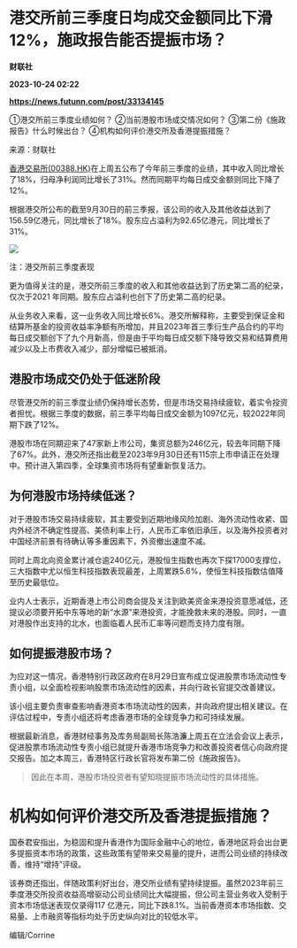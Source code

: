 # 港交所前三季度日均成交金额同比下滑12%，施政报告能否提振市场？
**财联社**

**2023-10-24 02:22**

**https://news.futunn.com/post/33134145**

①港交所前三季度业绩如何？ ②当前港股市场成交情况如何？ ③第二份《施政报告》什么时候出台？ ④机构如何评价港交所及香港提振措施？

来源：财联社

[香港交易所(00388.HK)](https://www.futunn.com/quote/stock?m=hk&code=00388)在上周五公布了今年前三季度的业绩，其中收入同比增长了18%，归母净利润同比增长了31%。然而同期平均每日成交金额则同比下降了12%。

根据港交所公布的截至9月30日的前三季报，该公司的收入及其他收益达到了156.59亿港元，同比增长了18%。股东应占溢利为92.65亿港元，同比增长了31%。

![](https://postimg.futunn.com/16980444532171412825465.png)

注：港交所前三季度表现

更为值得关注的是，港交所前三季度的收入和其他收益达到了历史第二高的纪录，仅次于2021 年同期。股东应占溢利也创下了历史第二高的纪录。

从业务收入来看，这一业务收入同比增长6%。港交所解释称，主要受到保证金和结算所基金的投资收益率净额有所增加，并且2023年首三季衍生产品合约的平均每日成交额创下了九个月新高，但是由于平均每日成交额下降导致交易和结算费用减少以及上市费收入减少，部分增幅已被抵消。

港股市场成交仍处于低迷阶段
-------------

尽管港交所的前三季度业绩仍保持增长态势，但是市场交易持续疲软，着实令投资者担忧。根据三季度的数据，前三季平均每日成交金额为1097亿元，较2022年同期下跌了12%。

港股市场在同期迎来了47家新上市公司，集资总额为246亿元，较去年同期下降了67%。此外，港交所还指出截至2023年9月30日还有115宗上市申请正在处理中。预计进入第四季，全球集资市场将有望重新恢复活力。

为何港股市场持续低迷？
-----------

对于港股市场交易持续疲软，其主要受到近期地缘风险加剧、海外流动性收紧、国内外经济不确定性提高、美债利率上行，人民币汇率依旧承压，以及海外投资者对中国经济前景有待确认等多重因素下，外资撤出速度不减。

同时上周北向资金累计减仓逾240亿元，港股恒生指数也再次下探17000支撑位，三大指数中尤以恒生科技指数表现最差，上周累跌5.6%，使恒生科技指数估值降至历史最低位。

业内人士表示，近期香港上市公司商会提及关注到欧美资金来港投资意愿减低，还提议必须要开拓中东等地的新“水源”来港投资，才能挽救未来的港股。同时，一直对港股作出支持的北水，也面临着人民币汇率等问题而支持力度有限。

如何提振港股市场？
---------

为应对这一情况，香港特别行政区政府在8月29日宣布成立促进股票市场流动性专责小组，以全面检视影响股票市场流动性的因素，并向行政长官提交改善建议。

该小组主要负责审查影响香港资本市场流动性的因素，并向政府提出相关建议。在评估过程中，专责小组还将考虑香港市场的全球竞争力和可持续发展。

根据最新消息，香港财经事务及库务局副局长陈浩濂上周五在立法会会议上表示，促进股票市场流动性专责小组已就提升香港市场竞争力和改善投资者信心向政府提交报告。加之本周三，香港特区行政长官将发布第二份《施政报告》。

> 因此在本周，港股市场投资者有望知晓提振市场流动性的具体措施。

机构如何评价港交所及香港提振措施？
=================

国泰君安指出，为稳固和提升香港作为国际金融中心的地位，香港地区将会出台更多提振资本市场的政策，这些政策有望带来交易量的提升，进而公司业绩的持续改善，维持“增持”评级。

该券商还指出，伴随政策利好出台，港交所业绩有望持续提振。虽然2023年前三季度港交所投资收益高增驱动公司业绩同比大幅提振，但公司主营业务收入受制于资本市场低迷表现仅录得117 亿港元，同比下跌8.1%。当前香港资本市场指数、交易量、上市融资等指标均处于历史纵向对比的较低水平。

编辑/Corrine